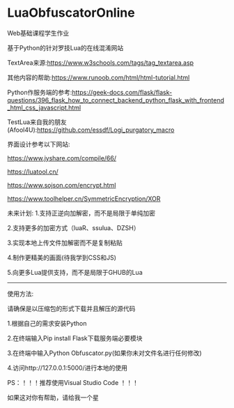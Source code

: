 # LuaObfuscatorOnline
Web基础课程学生作业

基于Python的针对罗技Lua的在线混淆网站

TextArea来源:https://www.w3schools.com/tags/tag_textarea.asp

其他内容的帮助:https://www.runoob.com/html/html-tutorial.html

Python作服务端的参考:https://geek-docs.com/flask/flask-questions/396_flask_how_to_connect_backend_python_flask_with_frontend_html_css_javascript.html

TestLua来自我的朋友(Afool4U):https://github.com/essdf/Logi_purgatory_macro 

界面设计参考以下网站:

https://www.jyshare.com/compile/66/

https://luatool.cn/

https://www.sojson.com/encrypt.html

https://www.toolhelper.cn/SymmetricEncryption/XOR

未来计划:
1.支持正逆向加解密，而不是局限于单纯加密

2.支持更多的加密方式（luaR、ssulua、DZSH）

3.实现本地上传文件加解密而不是复制粘贴

4.制作更精美的画面(待我学到CSS和JS)

5.向更多Lua提供支持，而不是局限于GHUB的Lua


------------------------------------------------------------------------------------------------------------------------------------------------------------------------------------------
使用方法:

请确保是以压缩包的形式下载并且解压的源代码

1.根据自己的需求安装Python

2.在终端输入Pip install Flask下载服务端必要模块

3.在终端中输入Python Obfuscator.py(如果你未对文件名进行任何修改)

4.访问http://127.0.0.1:5000/进行本地的使用

PS：！！！推荐使用Visual Studio Code ！！！

如果这对你有帮助，请给我一个星



